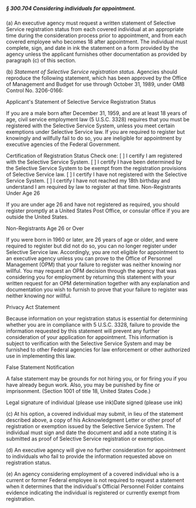 ##### § 300.704 Considering individuals for appointment. #####

(a) An executive agency must request a written statement of Selective Service registration status from each covered individual at an appropriate time during the consideration process prior to appointment, and from each covered employee who becomes 18 after appointment. The individual must complete, sign, and date in ink the statement on a form provided by the agency unless the applicant furnishes other documentation as provided by paragraph (c) of this section.

(b) *Statement of Selective Service registration status.* Agencies should reproduce the following statement, which has been approved by the Office of Management and Budget for use through October 31, 1989, under OMB Control No. 3206-0166:

Applicant's Statement of Selective Service Registration Status

If you are a male born after December 31, 1959, and are at least 18 years of age, civil service employment law (5 U.S.C. 3328) requires that you must be registered with the Selective Service System, unless you meet certain exemptions under Selective Service law. If you are required to register but knowingly and willfully fail to do so, you are ineligible for appointment by executive agencies of the Federal Government.

Certification of Registration Status Check one: [ ] I certify I am registered with the Selective Service System. [ ] I certify I have been determined by the Selective Service System to be exempt from the registration provisions of Selective Service law. [ ] I certify I have not registered with the Selective Service System. [ ] I certify I have not reached my 18th birthday and understand I am required by law to register at that time. Non-Registrants Under Age 26

If you are under age 26 and have not registered as required, you should register promptly at a United States Post Office, or consular office if you are outside the United States.

Non-Registrants Age 26 or Over

If you were born in 1960 or later, are 26 years of age or older, and were required to register but did not do so, you can no longer register under Selective Service law. Accordingly, you are not eligible for appointment to an executive agency unless you can prove to the Office of Personnel Management (OPM) that your failure to register was neither knowing nor willful. You may request an OPM decision through the agency that was considering you for employment by returning this statement with your written request for an OPM determination together with any explanation and documentation you wish to furnish to prove that your failure to register was neither knowing nor willful.

Privacy Act Statement

Because information on your registration status is essential for determining whether you are in compliance with 5 U.S.C. 3328, failure to provide the information requested by this statement will prevent any further consideration of your application for appointment. This information is subject to verification with the Selective Service System and may be furnished to other Federal agencies for law enforcement or other authorized use in implementing this law.

False Statement Notification

A false statement may be grounds for not hiring you, or for firing you if you have already begun work. Also, you may be punished by fine or imprisonment. (Section 1001 of title 18, United States Code.)

Legal signature of individual (please use ink)Date signed (please use ink)

(c) At his option, a covered individual may submit, in lieu of the statement described above, a copy of his Acknowledgment Letter or other proof of registration or exemption issued by the Selective Service System. The individual must sign and date the document and add a note stating it is submitted as proof of Selective Service registration or exemption.

(d) An executive agency will give no further consideration for appointment to individuals who fail to provide the information requested above on registration status.

(e) An agency considering employment of a covered individual who is a current or former Federal employee is not required to request a statement when it determines that the individual's Official Personnel Folder contains evidence indicating the individual is registered or currently exempt from registration.